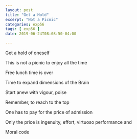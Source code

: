```yaml
---
layout: post
title: "Get a Hold"
excerpt: "Not a Picnic"
categories: exp56
tags: [ exp56 ]
date: 2019-06-24T08:08:50-04:00

---
```


Get a hold of oneself

This is not a picnic to enjoy all the time

Free lunch time is over

Time to expand dimensions of the Brain

Start anew with vigour, poise

Remember, to reach to the top

One has to pay for the price of admission

Only the price is ingenuity, effort, virtuoso performance and 

Moral code
